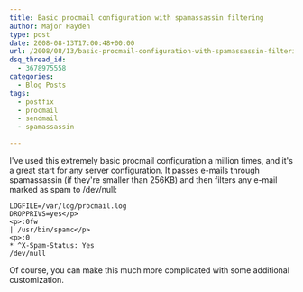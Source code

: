 ```yaml
---
title: Basic procmail configuration with spamassassin filtering
author: Major Hayden
type: post
date: 2008-08-13T17:00:48+00:00
url: /2008/08/13/basic-procmail-configuration-with-spamassassin-filtering/
dsq_thread_id:
  - 3678975558
categories:
  - Blog Posts
tags:
  - postfix
  - procmail
  - sendmail
  - spamassassin

---
```

I've used this extremely basic procmail configuration a million times, and it's a great start for any server configuration. It passes e-mails through spamassassin (if they're smaller than 256KB) and then filters any e-mail marked as spam to /dev/null:

```
LOGFILE=/var/log/procmail.log
DROPPRIVS=yes</p>
<p>:0fw
| /usr/bin/spamc</p>
<p>:0
* ^X-Spam-Status: Yes
/dev/null
```

Of course, you can make this much more complicated with some additional customization.
